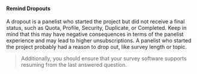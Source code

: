 #### Remind Dropouts
A dropout is a panelist who started the project but did not receive a final status, such as Quota, Profile, Security, Duplicate, or Completed. Keep in mind that this may have negative consequences in terms of the panelist experience and may lead to higher unsubscriptions. A panelist who started the project probably had a reason to drop out, like survey length or topic. 

> Additionally, you should ensure that your survey software supports resuming from the last answered question.              
